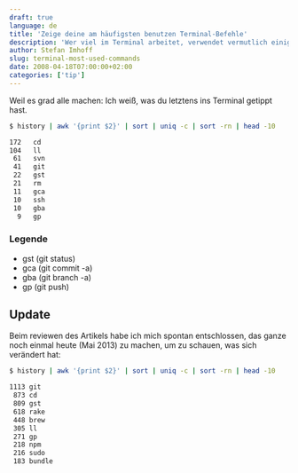 ```yaml
---
draft: true
language: de
title: 'Zeige deine am häufigsten benutzen Terminal-Befehle'
description: 'Wer viel im Terminal arbeitet, verwendet vermutlich einige Programme öfter als andere. So findest du heraus, welches deine  eigenen, am meisten verwendeten Terminal-Befehle sind.'
author: Stefan Imhoff
slug: terminal-most-used-commands
date: 2008-04-18T07:00:00+02:00
categories: ['tip']
---
```


Weil es grad alle machen: Ich weiß, was du letztens ins Terminal getippt hast.

```bash
$ history | awk '{print $2}' | sort | uniq -c | sort -rn | head -10

172   cd
104   ll
 61   svn
 41   git
 22   gst
 21   rm
 11   gca
 10   ssh
 10   gba
  9   gp
```

### Legende

- gst (git status)
- gca (git commit -a)
- gba (git branch -a)
- gp (git push)

## Update

Beim reviewen des Artikels habe ich mich spontan entschlossen, das ganze noch einmal heute (Mai 2013) zu machen, um zu schauen, was sich verändert hat:

```bash
$ history | awk '{print $2}' | sort | uniq -c | sort -rn | head -10

1113 git
 873 cd
 809 gst
 618 rake
 448 brew
 305 ll
 271 gp
 218 npm
 216 sudo
 183 bundle
```
